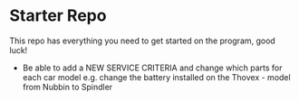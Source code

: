 # Starter Repo
This repo has everything you need to get started on the program, good luck!

* Be able to add a NEW SERVICE CRITERIA and change which parts 
for each car model 
e.g. change the battery installed on the Thovex - model from 
Nubbin to Spindler 
